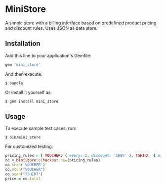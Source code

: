 # MiniStore

A simple store with a billing interface based on predefined product pricing
and discount rules. Uses JSON as data store.

## Installation

Add this line to your application's Gemfile:

```ruby
gem 'mini_store'
```

And then execute:

    $ bundle

Or install it yourself as:

    $ gem install mini_store

## Usage

To execute sample test cases, run:

    $ bin/mini_store

For customized testing:

```ruby
pricing_rules = { VOUCHER: { every: 2, discount: '100%' }, TSHIRT: { min: 3, discount: 1 } }
co = MiniStore::Checkout.new(pricing_rules)
co.scan('VOUCHER')
co.scan("VOUCHER")
co.scan("TSHIRT")
price = co.total
```
